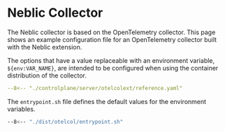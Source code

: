 # Neblic Collector

The Neblic collector is based on the OpenTelemetry collector. This page shows an example configuration file for an OpenTelemetry collector built with the Neblic extension.

The options that have a value replaceable with an environment variable, `${env:VAR_NAME}`, are intended to be configured when using the container distribution of the collector.

``` yaml
--8<-- "./controlplane/server/otelcolext/reference.yaml"
```

The `entrypoint.sh` file defines the default values for the environment variables.

``` sh
--8<-- "./dist/otelcol/entrypoint.sh"
```
